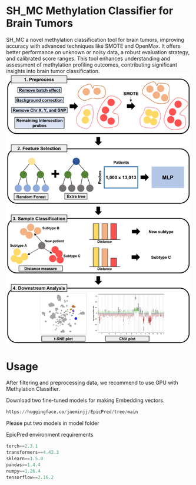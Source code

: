 # SH_MC Methylation Classifier for Brain Tumors

SH_MC a novel methylation classification tool for brain tumors, improving accuracy with advanced techniques like SMOTE and OpenMax. 
It offers better performance on unknown or noisy data, a robust evaluation strategy, and calibrated score ranges. This tool enhances understanding and assessment of methylation profiling outcomes, 
contributing significant insights into brain tumor classification.
<img src="https://github.com/jaeminjj/OS_MC/blob/main/Figures/workflow.png" alt="workflow" width="500"/>
# Usage
After filtering and preprocessing data, we recommend to use GPU with Methylation Classifier.

Download two fine-tuned models for making Embedding vectors.
```python
https://huggingface.co/jaeminjj/EpicPred/tree/main
```
Please put two models in model folder

EpicPred environment requirements
```python
torch==2.3.1
transformers==4.42.3
sklearn==1.5.0
pandas==1.4.4
numpy==1.26.4
tensorflow==2.16.2
